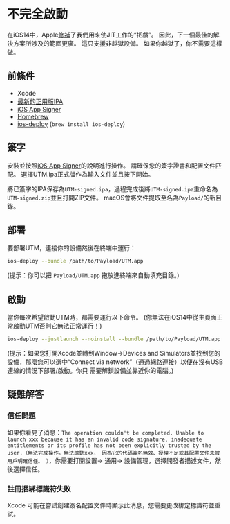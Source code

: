 # 不完全啟動

 在iOS14中，Apple[修補][1]了我們用來使JIT工作的“把戲”。 因此，下一個最佳的解決方案所涉及的範圍更廣。 這只支援非越獄設備。 如果你越獄了，你不需要這樣做。

 ## 前條件

 * Xcode
 * [最新的正用版IPA][3]
 * [iOS App Signer][4]
 * [Homebrew][2]
 * [ios-deploy][5] (`brew install ios-deploy`)

 ## 簽字

 安裝並按照[iOS App Signer][4]的說明進行操作。 請確保您的簽字證書和配置文件匹配。 選擇UTM.ipa正式版作為輸入文件並且按下開始。

 將已簽字的IPA保存為`UTM-signed.ipa`，過程完成後將`UTM-signed.ipa`重命名為`UTM-signed.zip`並且打開ZIP文件。  macOS會將文件提取至名為`Payload/`的新目錄。

 ## 部署

 要部署UTM，連接你的設備然後在終端中運行：

 ```sh
 ios-deploy --bundle /path/to/Payload/UTM.app
 ```

 (提示：你可以把 `Payload/UTM.app` 拖放進終端來自動填充目錄。)

 ## 啟動

 當你每次希望啟動UTM時，都需要運行以下命令。  (你無法在iOS14中從主頁面正常啟動UTM否則它無法正常運行！)

 ```sh
 ios-deploy --justlaunch --noinstall --bundle /path/to/Payload/UTM.app
 ```

 (提示：如果您打開Xcode並轉到Window->Devices and Simulators並找到您的設備，那麼您可以選中“Connect via network”（通過網路連接）以便在沒有USB連線的情況下部署/啟動。你只 需要解鎖設備並靠近你的電腦。)

 ## 疑難解答

 ### 信任問題

 如果你看見了消息：`The operation couldn't be completed. Unable to launch xxx because it has an invalid code signature, inadequate entitlements or its profile has not been explicitly trusted by the user.（無法完成操作。無法啟動xxx， 因為它的代碼簽名無效、授權不足或其配置文件未被用戶明確信任。 ）`，你需要打開設置-> 通用-> 設備管理，選擇開發者描述文件，然後選擇信任。

 ### 註冊捆綁標識符失敗

 Xcode 可能在嘗試創建簽名配置文件時顯示此消息，您需要更改綁定標識符並重試。

 [1]: https://github.com/utmapp/UTM/issues/397
 [2]: https://brew.sh
 [3]: https://github.com/utmapp/UTM/releases
 [4]: https://dantheman827.github.io/ios-app-signer/
 [5]: https://github.com/ios-control/ios-deploy
